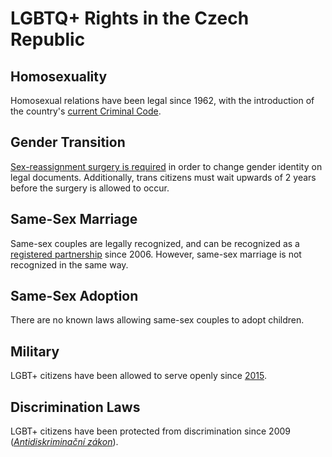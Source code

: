 # LGBTQ+ Rights in the Czech Republic

## Homosexuality
Homosexual relations have been legal since 1962, with the introduction of the country's [current Criminal Code](http://www.ejtn.eu/PageFiles/6533/Criminal%20Code%20of%20the%20Czech%20Republic.pdf).

## Gender Transition
[Sex-reassignment surgery is required](https://www.denik.cz/z_domova/operacni-zmenu-pohlavi-podstoupi-v-cr-rocne-50-az-60-lidi-20121129.html) in order to change gender identity on legal documents. Additionally, trans citizens must wait upwards of 2 years before the surgery is allowed to occur.

## Same-Sex Marriage
Same-sex couples are legally recognized, and can be recognized as a [registered partnership](http://www.radio.cz/en/section/curraffrs/same-sex-registered-partnerships-to-be-introduced-after-deputies-override-presidential-veto) since 2006. However, same-sex marriage is not recognized in the same way.

## Same-Sex Adoption
There are no known laws allowing same-sex couples to adopt children. 

## Military
LGBT+ citizens have been allowed to serve openly since [2015](https://zpravy.aktualne.cz/domaci/ceska-armada-se-vojaku-na-zmenu-pohlavi-nepta-trump-transsex/r~d5ad29cc72bc11e79c3f0025900fea04/).

## Discrimination Laws
LGBT+ citizens have been protected from discrimination since 2009 ([*Antidiskriminační zákon*](https://en.wikipedia.org/wiki/LGBT_rights_in_the_Czech_Republic#cite_note-33)).
